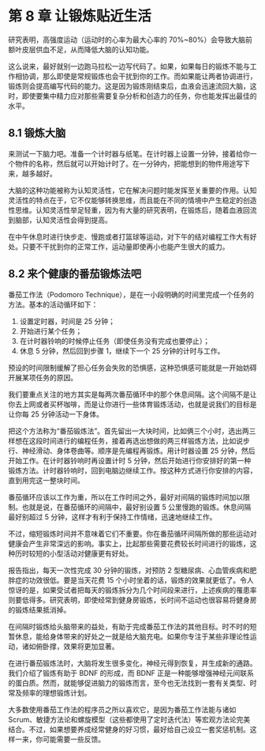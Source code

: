 # 第 8 章 让锻炼贴近生活
研究表明，高强度运动（运动时的心率为最大心率的 70%~80%）会导致大脑前额叶皮层供血不足，从而降低大脑的认知功能。

这么说来，最好就别一边跑马拉松一边写代码了。如果，如果每日的锻炼不能与工作相协调，那么即使是常规锻炼也会干扰到你的工作。而如果能让两者协调进行，锻炼则会提高编写代码的能力。这是因为锻炼刚结束后，血液会迅速流回大脑，这时，即使要集中精力应对那些需要复杂分析和创造力的任务，你也能发挥出最佳的水平。

## 8.1 锻炼大脑
来测试一下脑力吧。准备一个计时器与纸笔。在计时器上设置一分钟，接着给你一个物件的名称，然后就可以开始计时了。在一分钟内，把能想到的物件用途写下来，越多越好。

大脑的这种功能被称为认知灵活性，它在解决问题时能发挥至关重要的作用。认知灵活性的特点在于，它不仅能够转换思维，而且能在不同的情境中产生稳定的创造性思维。认知灵活性举足轻重，因为有大量的研究表明，在锻炼后，随着血液回流到脑部，认知灵活性会得到提高。

在中午休息时进行快步走、慢跑或者打篮球等运动，对下午的结对编程工作大有好处。只要不干扰到你的正常工作，运动量即使再小也能产生很大的威力。

## 8.2 来个健康的番茄锻炼法吧
番茄工作法（Podomoro Technique），是在一小段明确的时间里完成一个任务的方法。基本的活动循环如下：
1. 设置定时器，时间是 25 分钟；
2. 开始进行某个任务；
3. 在计时器铃响的时候停止任务（即使任务没有完成也要停止）；
4. 休息 5 分钟，然后回到步骤 1，继续下一个 25 分钟的计时与工作。

预设的时间限制缓解了担心任务会失败的恐惧感，这种恐惧感可能就是一开始妨碍开展某项任务的原因。

我们要重点关注的地方其实是每两次番茄循环中的那个休息间隔。这个间隔不是让你去上网或者买杯咖啡，而是让你进行一些体育锻炼活动，也就是说我们的目标是让你每 25 分钟活动一下身体。

把这个方法称为“番茄锻炼法”。首先留出一大块时间，比如俩三个小时，选出两三样想在这段时间进行的编程任务，接着再选出想做的两三样锻炼方法，比如说步行、神经滑动、身体卷曲等。顺序是先编程再锻炼。用计时器设置 25 分钟，然后开始工作。在计时器铃响时再设置计时 5 分钟，然后开始进行你安排好的第一种锻炼方法。计时器铃响时，回到电脑边继续工作。按这种方式进行你安排的内容，直到用完这一整块时间。

番茄循环应该以工作为重，所以在工作时间之外，最好对间隔的锻炼时间加以限制。也就是说，在番茄循环的间隔中，最好别设置 5 公里慢跑的锻炼。休息间隔最好别超过 5 分钟，这样才有利于保持工作情绪，迅速地继续工作。

不过，缩短锻炼时间并不意味着它们不重要。你在番茄循环间隔所做的那些运动对健康会产生非常深远的影响。事实上，比起那些需要花费较长时间进行的锻炼，这种历时较短的小型活动对健康更有好处。

报告指出，每天一次性完成 30 分钟的锻炼，对预防 2 型糖尿病、心血管疾病和肥胖症的功效很低。要是当天花费 15 个小时坐着的话，锻炼的效果就更低了。令人惊讶的是，如果受试者把每天的锻炼拆分为几个时间段来进行，上述疾病的罹患率则要低得多。研究表明，即使经常到健身房锻炼，长时间不运动也很容易将健身房的锻炼结果抵消掉。

在间隔时锻炼给头脑带来的益处，有助于完成番茄工作法的其他目标。时不时的短暂休息，能给身体带来的好处之一就是给大脑充电。如果你专注于某些非理论性运动，诸如俯卧撑，效果将更加显著。

在进行番茄锻炼法时，大脑将发生很多变化，神经元得到恢复，并生成新的通路。我们介绍了锻炼有助于 BDNF 的形成，而 BDNF 正是一种能够增强神经元间联系的蛋白质。然而，就能够促进脑力的锻炼而言，至今也无法找到一套有关类型、时常及频率的理想锻炼计划。

大多数使用番茄工作法的程序员之所以喜欢它，是因为番茄工作法能与诸如 Scrum、敏捷方法论和螺旋模型（这些都使用了定时迭代法）等宏观方法论完美结合。不过，如果想要养成经常健身的好习惯，最好给自己设立一套奖惩机制。这样一来，你可能需要一些反馈。




